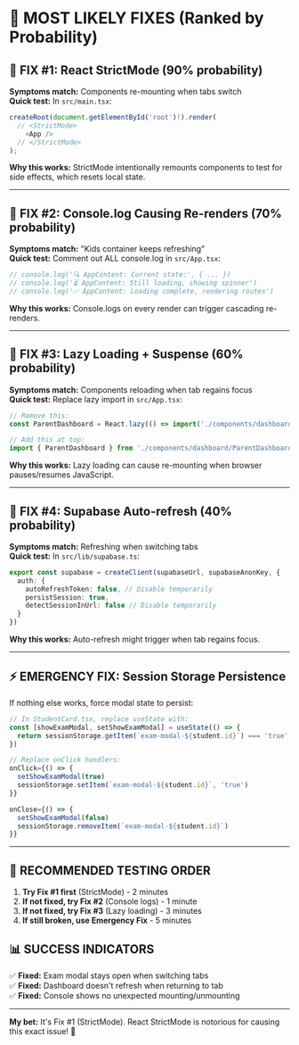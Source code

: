 # 🎯 MOST LIKELY FIXES (Ranked by Probability)

## **🥇 FIX #1: React StrictMode (90% probability)**

**Symptoms match:** Components re-mounting when tabs switch  
**Quick test:** In `src/main.tsx`:

```typescript
createRoot(document.getElementById('root')!).render(
  // <StrictMode>
    <App />
  // </StrictMode>
);
```

**Why this works:** StrictMode intentionally remounts components to test for side effects, which resets local state.

---

## **🥈 FIX #2: Console.log Causing Re-renders (70% probability)**

**Symptoms match:** "Kids container keeps refreshing"  
**Quick test:** Comment out ALL console.log in `src/App.tsx`:

```typescript
// console.log('🔍 AppContent: Current state:', { ... })
// console.log('⏳ AppContent: Still loading, showing spinner')
// console.log('✅ AppContent: Loading complete, rendering routes')
```

**Why this works:** Console.logs on every render can trigger cascading re-renders.

---

## **🥉 FIX #3: Lazy Loading + Suspense (60% probability)**

**Symptoms match:** Components reloading when tab regains focus  
**Quick test:** Replace lazy import in `src/App.tsx`:

```typescript
// Remove this:
const ParentDashboard = React.lazy(() => import('./components/dashboard/ParentDashboard').then(module => ({ default: module.ParentDashboard })))

// Add this at top:
import { ParentDashboard } from './components/dashboard/ParentDashboard'
```

**Why this works:** Lazy loading can cause re-mounting when browser pauses/resumes JavaScript.

---

## **🏅 FIX #4: Supabase Auto-refresh (40% probability)**

**Symptoms match:** Refreshing when switching tabs  
**Quick test:** In `src/lib/supabase.ts`:

```typescript
export const supabase = createClient(supabaseUrl, supabaseAnonKey, {
  auth: {
    autoRefreshToken: false, // Disable temporarily
    persistSession: true,
    detectSessionInUrl: false // Disable temporarily
  }
})
```

**Why this works:** Auto-refresh might trigger when tab regains focus.

---

## **⚡ EMERGENCY FIX: Session Storage Persistence**

If nothing else works, force modal state to persist:

```typescript
// In StudentCard.tsx, replace useState with:
const [showExamModal, setShowExamModal] = useState(() => {
  return sessionStorage.getItem(`exam-modal-${student.id}`) === 'true'
})

// Replace onClick handlers:
onClick={() => {
  setShowExamModal(true)
  sessionStorage.setItem(`exam-modal-${student.id}`, 'true')
}}

onClose={() => {
  setShowExamModal(false)
  sessionStorage.removeItem(`exam-modal-${student.id}`)
}}
```

---

## **🚀 RECOMMENDED TESTING ORDER**

1. **Try Fix #1 first** (StrictMode) - 2 minutes
2. **If not fixed, try Fix #2** (Console logs) - 1 minute  
3. **If not fixed, try Fix #3** (Lazy loading) - 3 minutes
4. **If still broken, use Emergency Fix** - 5 minutes

## **📊 SUCCESS INDICATORS**

✅ **Fixed:** Exam modal stays open when switching tabs  
✅ **Fixed:** Dashboard doesn't refresh when returning to tab  
✅ **Fixed:** Console shows no unexpected mounting/unmounting

---

**My bet:** It's Fix #1 (StrictMode). React StrictMode is notorious for causing this exact issue! 🎯